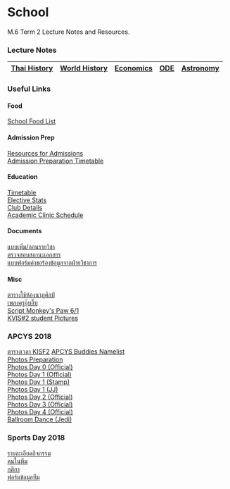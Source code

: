 # School
M.6 Term 2 Lecture Notes and Resources.

### Lecture Notes
|[Thai History](https://github.com/whipppedcream/school/tree/master/thai-history)| [World History](https://github.com/whipppedcream/school/tree/master/world-history)| [Economics](https://github.com/whipppedcream/school/tree/master/economics)|[ODE](https://github.com/whipppedcream/school/tree/master/ode)|[Astronomy](https://github.com/whipppedcream/school/tree/master/astronomy)|
|:----------:|:---:|:-:|:-:|:-:|

### Useful Links
#### Food
[School Food List](https://docs.google.com/spreadsheets/d/1GBVRpE7PFA-rDCZlnV0pyBZfdIbFRFVdLO8EwTMFPpw/edit) 
#### Admission Prep
[Resources for Admissions](https://github.com/whipppedcream/school/tree/master/resources)   
[Admission Preparation Timetable](https://github.com/whipppedcream/school/blob/master/resources/Exams%20Preparation%20Timetable%20for%20Admission%202019.pdf)  
#### Education
[Timetable](https://github.com/whipppedcream/school/blob/master/resources/M.4%252c5%252c6_Timetable%202-2018%20%20revise16.10.2018.pdf)   
[Elective Stats](https://docs.google.com/spreadsheets/d/1QSJBqOI2wfa-_BlBbvrqkoGcZIru-j_jhzAt3R_GdKA/edit#gid=421959506)  
[Club Details](https://github.com/whipppedcream/school/blob/master/resources/club%20sem2.61.pdf)  
[Academic Clinic Schedule](https://github.com/whipppedcream/school/blob/master/resources/%E0%B8%95%E0%B8%B2%E0%B8%A3%E0%B8%B2%E0%B8%87%E0%B8%84%E0%B8%A5%E0%B8%B4%E0%B8%99%E0%B8%B4%E0%B8%81%E0%B8%A7%E0%B8%B4%E0%B8%8A%E0%B8%B2%E0%B8%81%E0%B8%B2%E0%B8%A3%20%E0%B8%A0%E0%B8%B2%E0%B8%84%E0%B9%80%E0%B8%A3%E0%B8%B5%E0%B8%A2%E0%B8%99%E0%B8%97%E0%B8%B5%E0%B9%88%202%20%E0%B8%9B%E0%B8%B5%E0%B8%81%E0%B8%B2%E0%B8%A3%E0%B8%A8%E0%B8%B6%E0%B8%81%E0%B8%A9%E0%B8%B2%202561.pdf) 
#### Documents
[แบบเพิ่ม/ถอนรายวิชา](https://github.com/whipppedcream/school/blob/master/resources/%E0%B8%A7%E0%B8%81.1-02%20%20%E0%B9%81%E0%B8%9A%E0%B8%9A%E0%B8%84%E0%B8%B3%E0%B8%A3%E0%B9%89%E0%B8%AD%E0%B8%87%E0%B8%82%E0%B8%AD%E0%B9%80%E0%B8%9E%E0%B8%B4%E0%B9%88%E0%B8%A1-%E0%B8%96%E0%B8%AD%E0%B8%99%E0%B8%A3%E0%B8%B2%E0%B8%A2%E0%B8%A7%E0%B8%B4%E0%B8%8A%E0%B8%B2.pdf)  
[ตรวจสอบสถานะเอกสาร](https://goo.gl/quwJjr)  
[แบบฟอร์มคำขอร้องข้อมูลจากฝ่ายวิชาการ](https://goo.gl/5wLzPU) 
#### Misc
[ตารางใช้ห้องนาฏศิลป์](https://docs.google.com/document/d/1M8Kw1BIwbikg5A1uL04M_JWvPolti10cdJUoHjyrwDs/edit?usp=sharing)  
[เพลงครูอุ๊บอิ๊บ](https://l.facebook.com/l.php?u=https%3A%2F%2Fdocs.google.com%2Fspreadsheets%2Fd%2F1lkhoZWeNI2SHIb6hMM9-76cm9hWeenhBHKwE1kdCOko%2Fedit%3Fusp%3Dsharing%26fbclid%3DIwAR0cSYJsJnmxiX2QrG6VrEXOxbrPKY2d4n0gbu1rmEkC4jK5DA-G3IpekDo&h=AT3ngPTzZf6SlAOnX4H89Li0-6pWuxflZbTj9WI-RkJSBPWSMWCht7lPle33jMmGESt4AXJAlv34uZYn5zCJkEe0DWfMt-efvxEb7eQz_2w-rv09uVZ_V968BLlt7EGbnT55zg)      
[Script Monkey's Paw 6/1](https://drive.google.com/drive/folders/1cYP0k_imKJ1lZT61SBCatFXLsg0CxHPt?fbclid=IwAR3kASUQv3j3nTvHL4NzepHreSWcsSHXiXpu2G1qHnoJGSDCMv9jgpqqGqM)   
[KVIS#2 student Pictures](https://drive.google.com/drive/folders/1g3i-PDXhN8ik6h_X6d5PpGTwrsUihCLE?fbclid=IwAR3s6mtb87KRGD8uuGxj1iE-B9vkCEAVnYDDBKeXVpuZ4beTzut6fnObTGI)  

### APCYS 2018
[ตารางเวลา KISF2](https://kvis-my.sharepoint.com/:x:/r/personal/581029_kvis_ac_th/_layouts/15/Doc.aspx?sourcedoc=%7B09cf5ef3-f955-40c2-af32-a9d1733fde2d%7D&action=default) 
[APCYS Buddies Namelist](https://kvis-my.sharepoint.com/:x:/r/personal/6000196_kvis_ac_th/_layouts/15/Doc.aspx?sourcedoc=%7B95ba1dbf-f6f8-42ad-8f5b-f9aee01816ed%7D&action=default)  
[Photos Preparation](https://photos.google.com/share/AF1QipM1A7AuD6J6YCfy7C-wa14lvAaYlZe-nUW65avHwt9e5zzK0ogCENmEk-AtU-ow7w?key=b2FWcUt4UTJYYUYxamVPSzNmejR1M09DSFlkbHR3)  
[Photos Day 0 (Official)](https://photos.google.com/share/AF1QipM1A7AuD6J6YCfy7C-wa14lvAaYlZe-nUW65avHwt9e5zzK0ogCENmEk-AtU-ow7w?key=b2FWcUt4UTJYYUYxamVPSzNmejR1M09DSFlkbHR3)   
[Photos Day 1 (Official)](https://photos.google.com/share/AF1QipNMnHMT4nDzCmVjO_kV2dFIPmEEETa1FBo1JLcPQ1EPOBxx2sFfJOCC-A_wcrr-ow?fbclid=IwAR1ndagMgRcmYvlcykLq8LPYVAC1K1okJlsSpoF6mYmdzd_27-fqoqbz0J8&key=RUhZbkU3TkhvNGQ2em1fQWh5c2lIRWpUZXJIMUh3)  
[Photos Day 1 (Stamp)](https://drive.google.com/drive/folders/1rOH2NokMTkBaw_D8XKYLfSA1yv2zr9PO?fbclid=IwAR1SMw2mNjirqp8r4sqPpRfT0Lhth3BzaXhZzeVorZFcpcs1zoWzEaFtjog)  
[Photos Day 1 (JJ)](https://photos.google.com/share/AF1QipOFo2lGau5MRX8lqxllQVe6jj5UrMGUNJP5QnLEf6uliE7iNFM2N_V7SJW0_PSI4A?key=VFpsRlVwZ0EzZDRwWWgta2dLenlYS2FpR0Q1bEFB)  
[Photos Day 2 (Official)](https://photos.google.com/share/AF1QipNUo9OE_zRtl8NiA7cW2pdFH0hRpWlPgBef7lZpV4NTGOACWvIanr3KKokNKRDtcQ?key=MF9VX1IwWmY3c3hvYlM5X3FrM09sLW5WWTBZUUh3)  
[Photos Day 3 (Official)](https://photos.google.com/share/AF1QipO53r2BDchMSoN-McQbbXFHRQsoLK_128fjU7g_xZo8o3XX9zMH1JhnCUgNyuSMVg?fbclid=IwAR1nu3f4DpjHCGxPOtFH2d0UiKzpplKgVBkXHj1yvzIXVLtWNNk1EfT-oH4&key=RklnN1dsRW5paXlUbEpHRDUtV05GeGNXNHRaa3pn)  
[Photos Day 4 (Official)](https://photos.google.com/share/AF1QipOXAjwaMyOnMdgGt6Jw-5mOrJDeEmoggJa-UOZ6Btyq-exheIkmRGPPvHqRbhXxAQ?fbclid=IwAR30g8yKRvWlQMp8qO87PqIprETKhB2PpFda9g5qLz7TmSC4bCRFS1BPPkw&key=Yk9IN0pKSGpLSzlkSHV5YkF3OFFSZGVRMzZYTGh3)  
[Ballroom Dance (Jedi)](https://drive.google.com/drive/folders/1fUE-P9NRSSi5XXM1zMXqo4HNcsqnNPHR?fbclid=IwAR1sWa23iPa9l6bNxPkpRADEnYEEqwy5zHUbWVBu7budEQ48lH8YLO8BbCU)  

### Sports Day 2018
[รายละเอียดกิจกรรม](https://github.com/whipppedcream/school/blob/master/resources/sportsday/%E0%B8%A3%E0%B8%B2%E0%B8%A2%E0%B8%A5%E0%B8%B0%E0%B9%80%E0%B8%AD%E0%B8%B5%E0%B8%A2%E0%B8%94%E0%B8%81%E0%B8%B4%E0%B8%88%E0%B8%81%E0%B8%A3%E0%B8%A3%E0%B8%A1%20KVIS%20Sports%20Day.pdf)  
[คนในทีม](https://github.com/whipppedcream/school/blob/master/resources/sportsday/%E0%B8%A3%E0%B8%B2%E0%B8%A2%E0%B8%8A%E0%B8%B7%E0%B9%88%E0%B8%AD%E0%B8%99%E0%B8%B1%E0%B8%81%E0%B9%80%E0%B8%A3%E0%B8%B5%E0%B8%A2%E0%B8%99%E0%B9%81%E0%B8%A5%E0%B8%B0%E0%B8%9A%E0%B8%B8%E0%B8%84%E0%B8%A5%E0%B8%B2%E0%B8%81%E0%B8%A3%E0%B9%83%E0%B8%99%E0%B9%81%E0%B8%95%E0%B9%88%E0%B8%A5%E0%B8%B0%E0%B8%97%E0%B8%B5%E0%B8%A1.pdf)  
[กติกา](https://github.com/whipppedcream/school/blob/master/resources/sportsday/%E0%B9%80%E0%B8%AD%E0%B8%81%E0%B8%AA%E0%B8%B2%E0%B8%A3%E0%B8%A3%E0%B8%A7%E0%B8%A1%E0%B8%AA%E0%B8%A3%E0%B8%B8%E0%B8%9B%E0%B8%81%E0%B8%95%E0%B8%B4%E0%B8%81%E0%B8%B2.pdf)  
[ฟอร์มข้อมูลทีม](https://github.com/whipppedcream/school/blob/master/resources/sportsday/%E0%B8%9F%E0%B8%AD%E0%B8%A3%E0%B9%8C%E0%B8%A1%E0%B8%82%E0%B9%89%E0%B8%AD%E0%B8%A1%E0%B8%B9%E0%B8%A5%E0%B8%97%E0%B8%B5%E0%B8%A1%E0%B9%81%E0%B8%A5%E0%B8%B0%E0%B8%99%E0%B8%B1%E0%B8%81%E0%B8%81%E0%B8%B5%E0%B8%AC%E0%B8%B2.pdf)  
